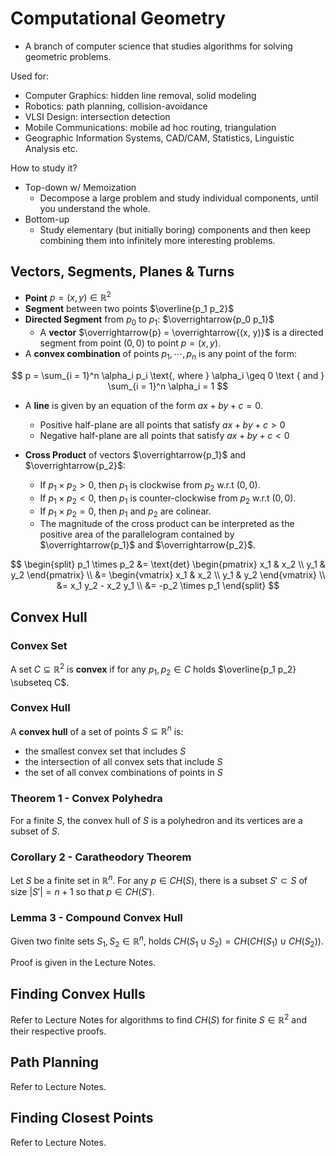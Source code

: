 # Computational Geometry

- A branch of computer science that studies algorithms for solving geometric problems.

Used for:

- Computer Graphics: hidden line removal, solid modeling
- Robotics: path planning, collision-avoidance
- VLSI Design: intersection detection
- Mobile Communications: mobile ad hoc routing, triangulation
- Geographic Information Systems, CAD/CAM, Statistics, Linguistic Analysis etc.

How to study it?

- Top-down w/ Memoization
    - Decompose a large problem and study individual components, until you understand the whole.
- Bottom-up
    - Study elementary (but initially boring) components and then keep combining them into infinitely more interesting problems.

## Vectors, Segments, Planes & Turns

- **Point** $p = (x, y) \in \mathbb{R}^2$
- **Segment** between two points $\overline{p_1 p_2}$
- **Directed Segment** from $p_0$ to $p_1$: $\overrightarrow{p_0 p_1}$
    - A **vector** $\overrightarrow{p} = \overrightarrow{(x, y)}$ is a directed segment from point $(0, 0)$ to point $p = (x, y)$.
- A **convex combination** of points $p_1, \cdots, p_n$ is any point of the form:

$$
p = \sum_{i = 1}^n \alpha_i p_i \text{, where } \alpha_i \geq 0 \text { and } \sum_{i = 1}^n \alpha_i = 1
$$

- A **line** is given by an equation of the form $ax + by + c = 0$.
    - Positive half-plane are all points that satisfy $ax + by + c > 0$
    - Negative half-plane are all points that satisfy $ax + by + c < 0$

- **Cross Product** of vectors $\overrightarrow{p_1}$ and $\overrightarrow{p_2}$:
    - If $p_1 \times p_2 > 0$, then $p_1$ is clockwise from $p_2$ w.r.t $(0, 0)$.
    - If $p_1 \times p_2 < 0$, then $p_1$ is counter-clockwise from $p_2$ w.r.t $(0, 0)$.
    - If $p_1 \times p_2 = 0$, then $p_1$ and $p_2$ are colinear.
    - The magnitude of the cross product can be interpreted as the positive area of the parallelogram contained by $\overrightarrow{p_1}$ and $\overrightarrow{p_2}$.

$$
\begin{split}
p_1 \times p_2
&= \text{det} \begin{pmatrix} x_1 & x_2 \\ y_1 & y_2 \end{pmatrix} \\
&= \begin{vmatrix} x_1 & x_2 \\ y_1 & y_2 \end{vmatrix} \\
&= x_1 y_2 - x_2 y_1 \\
&= -p_2 \times p_1
\end{split}
$$

## Convex Hull

### Convex Set

A set $C \subseteq \mathbb{R}^2$ is **convex** if for any $p_1, p_2 \in C$ holds $\overline{p_1 p_2} \subseteq C$.

### Convex Hull

A **convex hull** of a set of points $S \subseteq \mathbb{R}^n$ is:

- the smallest convex set that includes $S$
- the intersection of all convex sets that include $S$
- the set of all convex combinations of points in $S$

### Theorem 1 - Convex Polyhedra

For a finite $S$, the convex hull of $S$ is a polyhedron and its vertices are a subset of $S$.

### Corollary 2 - Caratheodory Theorem

Let $S$ be a finite set in $\mathbb{R}^n$. For any $p \in CH(S)$, there is a subset $S' \subset S$ of size $|S'| = n + 1$ so that $p \in CH(S')$.

### Lemma 3 - Compound Convex Hull

Given two finite sets $S_1, S_2 \in \mathbb{R}^n$, holds $CH(S_1 \cup S_2) = CH(CH(S_1) \cup CH(S_2))$.

Proof is given in the Lecture Notes.

## Finding Convex Hulls

Refer to Lecture Notes for algorithms to find $CH(S)$ for finite $S \in \mathbb{R}^2$ and their respective proofs.

## Path Planning

Refer to Lecture Notes.

## Finding Closest Points

Refer to Lecture Notes.

